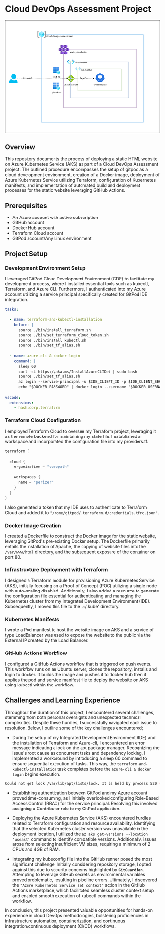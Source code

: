 # Cloud DevOps Assessment Project

![Architectural_Diagram](.assets/Azure_Architecture.png)

## Overview
This repository documents the process of deploying a static HTML website on Azure Kubernetes Service (AKS) as part of a Cloud DevOps Assessment project. The outlined procedure encompasses the setup of gitpod as a cloud development environment, creation of a Docker image, deployment of Azure Kubernetes Service utilizing Terraform, configuration of Kubernetes manifests, and implementation of automated build and deployment processes for the static website leveraging GitHub Actions.

## Prerequisites
- An Azure account with active subscription
- GitHub account
- Docker Hub account
- Terraform Cloud account
- GitPod account/Any Linux environment

## Project Setup
### Development Environment Setup
I leveraged GitPod Cloud Development Environment (CDE) to facilitate my development process, where I installed essential tools such as kubectl, Terraform, and Azure CLI. Furthermore, I authenticated into my Azure account utilizing a service principal specifically created for GitPod IDE integration.

```yaml
tasks:

  - name: terraform-and-kubectl-installation
    before: |
      source ./bin/install_terraform.sh
      source ./bin/set_terraform_cloud_token.sh
      source ./bin/install_kubectl.sh
      source ./bin/set_tf_alias.sh

  - name: azure-cli & docker login
    command: |
      sleep 60
      curl -sL https://aka.ms/InstallAzureCLIDeb | sudo bash
      source ./bin/set_tf_alias.sh
      az login --service-principal -u $IDE_CLIENT_ID -p $IDE_CLIENT_SECRET --tenant $IDE_TENANT_ID
      echo "$DOCKER_PASSWORD" | docker login --username "$DOCKER_USERNAME" --password-stdin
     
vscode:
  extensions:
    - hashicorp.terraform
```

### Terraform Cloud Configuration
I employed Terraform Cloud to oversee my Terraform project, leveraging it as the remote backend for maintaining my state file. I established a workspace and incorporated the configuration file into my providers.tf.

```h
terraform {

  cloud {
    organization = "ceeepath"

    workspaces {
      name = "perizer"
    }
  }
}
```

I also generated a token that my IDE uses to authenticate to Terraform Cloud and added it to `"/home/gitpod/.terraform.d/credentials.tfrc.json"`.

### Docker Image Creation
I created a Dockerfile to construct the Docker image for the static website, leveraging GitPod's pre-existing Docker setup. The Dockerfile primarily entails the installation of Apache, the copying of website files into the `/var/www/html` directory, and the subsequent exposure of the container on port 80.

### Infrastructure Deployment with Terraform
I designed a Terraform module for provisioning Azure Kubernetes Service (AKS), initially focusing on a Proof of Concept (POC) utilizing a single node with auto-scaling disabled. Additionally, I also added a resource to generate the configuration file essential for authenticating and managing the Kubernetes cluster from my Integrated Development Environment (IDE). Subsequently, I moved this file to the '~/.kube' directory.

### Kubernetes Manifests
I wrote a Pod manifest to host the website image on AKS and a service of type LoadBalancer was used to expose the website to the public via the External IP created by the Load Balancer.

### GitHub Actions Workflow
I configured a GitHub Actions workflow that is triggered on push events. This workflow runs on an Ubuntu server, clones the repository, installs and login to docker. It builds the image and pushes it to docker hub then it applies the pod and service manifest file to deploy the website on AKS using kubectl within the workflow.

## Challenges and Learning Experience
Throughout the duration of this project, I encountered several challenges, stemming from both personal oversights and unexpected technical complexities. Despite these hurdles, I successfully navigated each issue to resolution. Below, I outline some of the key challenges encountered;

- During the setup of my Integrated Development Environment (IDE) and the installation of Terraform and Azure-cli, I encountered an error message indicating a lock on the apt package manager. Recognizing the issue's root cause as concurrent tasks and dependency locking, I implemented a workaround by introducing a sleep 60 command to ensure sequential execution of tasks. This way, the `terraform-and-kubectl-installation` task completes before the `azure-cli & docker login` begins execution. 

```bash
Could not get lock /var/lib/apt/lists/lock. It is held by process 520 (apt-get)
```

- Establishing authentication between GitPod and my Azure account proved time-consuming, as I initially overlooked configuring Role-Based Access Control (RBAC) for the service principal. Resolving this involved assigning a Contributor role to my GitPod application.

- Deploying the Azure Kubernetes Service (AKS) encountered hurdles related to Terraform configuration and resource availability. Identifying that the selected Kubernetes cluster version was unavailable in the deployment location, I utilized the `az aks get-versions --location 'useast'` command to identify compatible versions. Additionally, issues arose from selecting insufficient VM sizes, requiring a minimum of 2 CPUs and 4GB of RAM.

- Integrating my kubeconfig file into the GitHub runner posed the most significant challenge. Initially considering repository storage, I opted against this due to security concerns highlighted by **`GitGuardian`**. Attempting to leverage GitHub secrets as environmental variables proved problematic, resulting in pipeline errors. Ultimately, I discovered the `"Azure Kubernetes Service set context"` action in the GitHub Actions marketplace, which facilitated seamless cluster context setup and enabled smooth execution of kubectl commands within the workflow.

In conclusion, this project presented valuable opportunities for hands-on experience in cloud DevOps methodologies, bolstering proficiencies in infrastructure automation, containerization, and continuous integration/continuous deployment (CI/CD) workflows.